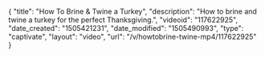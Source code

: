 {
    "title": "How To Brine & Twine a Turkey",
    "description": "How to brine and twine a turkey for the perfect Thanksgiving.",
    "videoid": "117622925",
    "date_created": "1505421231",
    "date_modified": "1505490993",
    "type": "captivate",
    "layout": "video",
    "url": "\/v\/howtobrine-twine-mp4\/117622925"
}